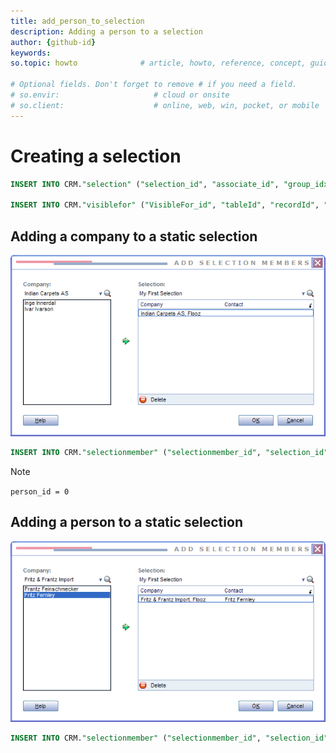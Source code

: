 ```yaml
---
title: add_person_to_selection
description: Adding a person to a selection
author: {github-id}
keywords: 
so.topic: howto              # article, howto, reference, concept, guide

# Optional fields. Don't forget to remove # if you need a field.
# so.envir:                     # cloud or onsite
# so.client:                    # online, web, win, pocket, or mobile
---
```



# Creating a selection

```SQL
INSERT INTO CRM."selection" ("selection_id", "associate_id", "group_idx", "name", "text_id", "postitText_Id", "visibility", "seltype", "searchCat_id", "companyUnique", "soundEx", "source", "memberCount", "registered", "registered_associate_id", "updated", "updated_associate_id", "updatedCount", "includePerson") VALUES (75, 10, 5, 'My First Selection', 0, 0, 1, 0, 1, 0, 'MAFRSTSLK', 0, 0, 1164904874, 10, 0, 0, 0, 0)

INSERT INTO CRM."visiblefor" ("VisibleFor_id", "tableId", "recordId", "forAll", "forGroupId", "forAssocId", "encryptedCheck", "registered", "registered_associate_id", "updated", "updated_associate_id", "updatedCount") VALUES (919, 23, 75, 0, 0, 10, 'aakJA2Mgv19Dhim5t3Q3gQ1Kjvg8L981', 1164904874, 10, 0, 0, 0)
```

## Adding a company to a static selection

![x][img1]

```SQL
INSERT INTO CRM."selectionmember" ("selectionmember_id", "selection_id", "contact_id", "person_id") VALUES (1776, 75, 19, 0)
```

> [!NOTE]
> `person_id = 0`

## Adding a person to a static selection

![x][img2]

```SQL
INSERT INTO CRM."selectionmember" ("selectionmember_id", "selection_id", "contact_id", "person_id") VALUES (1774, 75, 13, 41)
```

<!-- Referenced images -->
[img1]: media/selection-addmembercontact.png
[img2]: media/screencap1.png
